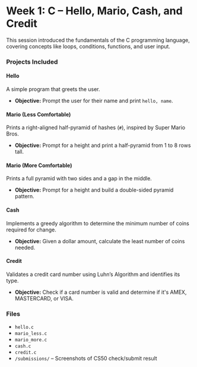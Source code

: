 # Week 1: C – Hello, Mario, Cash, and Credit

This session introduced the fundamentals of the C programming language, covering concepts like loops, conditions, functions, and user input.

### Projects Included

####  Hello
A simple program that greets the user.

- **Objective:** Prompt the user for their name and print `hello, name`.

#### Mario (Less Comfortable)
Prints a right-aligned half-pyramid of hashes (`#`), inspired by Super Mario Bros.

- **Objective:** Prompt for a height and print a half-pyramid from 1 to 8 rows tall.

#### Mario (More Comfortable)
Prints a full pyramid with two sides and a gap in the middle.

- **Objective:** Prompt for a height and build a double-sided pyramid pattern.

####  Cash
Implements a greedy algorithm to determine the minimum number of coins required for change.

- **Objective:** Given a dollar amount, calculate the least number of coins needed.

####  Credit
Validates a credit card number using Luhn’s Algorithm and identifies its type.

- **Objective:** Check if a card number is valid and determine if it's AMEX, MASTERCARD, or VISA.

### Files

- `hello.c`  
- `mario_less.c`  
- `mario_more.c`  
- `cash.c`  
- `credit.c` 
- `/submissions/` – Screenshots of CS50 check/submit result  
